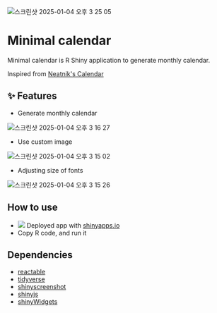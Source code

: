 ![스크린샷 2025-01-04 오후 3 25 05](https://github.com/user-attachments/assets/2900b7d2-50b2-4a50-af88-6630ae8e91b9)

# Minimal calendar

Minimal calendar is R Shiny application to generate monthly calendar.

Inspired from [Neatnik's Calendar](https://neatnik.net/calendar/?year=2025)

## ✨ Features 
- Generate monthly calendar

![스크린샷 2025-01-04 오후 3 16 27](https://github.com/user-attachments/assets/c412fd4b-fa1a-4ebe-9324-d905ca7f7876)

- Use custom image

![스크린샷 2025-01-04 오후 3 15 02](https://github.com/user-attachments/assets/617a1ea9-f744-4cbd-a7de-c30f483a88dd)

- Adjusting size of fonts

![스크린샷 2025-01-04 오후 3 15 26](https://github.com/user-attachments/assets/b6a80d1a-848c-41a5-9040-cec2b814d4c3)

## How to use

- ![](https://img.shields.io/badge/Recommend-231572?style=flat) Deployed app with [shinyapps.io](https://jhkim.shinyapps.io/calendar/)
- Copy R code, and run it

## Dependencies

- [reactable](https://github.com/glin/reactable/)
- [tidyverse](https://github.com/tidyverse)
- [shinyscreenshot](https://github.com/daattali/shinyscreenshot)
- [shinyjs](https://github.com/daattali/shinyjs)
- [shinyWidgets](https://github.com/dreamRs/shinyWidgets)
